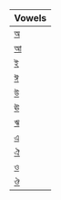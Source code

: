 | Vowels |
|----------|
| [অ](./Vowels/1.wav) |
| [আ](./Vowels/2.wav) |
| [ই](./Vowels/3.wav) |
| [ঈ](./Vowels/4.wav) |
| [উ](./Vowels/5.wav) |
| [ঊ](./Vowels/6.wav) |
| [ঋ](./Vowels/7.wav) |
| [এ](./Vowels/8.wav) |
| [ঐ](./Vowels/9.wav) |
| [ও](./Vowels/10.wav) |
| [ঔ](./Vowels/11.wav) |
